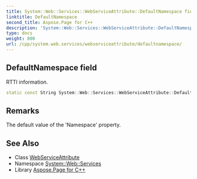 ```yaml
---
title: System::Web::Services::WebServiceAttribute::DefaultNamespace field
linktitle: DefaultNamespace
second_title: Aspose.Page for C++
description: 'System::Web::Services::WebServiceAttribute::DefaultNamespace field. RTTI information in C++.'
type: docs
weight: 800
url: /cpp/system.web.services/webserviceattribute/defaultnamespace/
---
```

## DefaultNamespace field


RTTI information.

```cpp
static const String System::Web::Services::WebServiceAttribute::DefaultNamespace
```

## Remarks


The default value of the 'Namespace' property. 
## See Also

* Class [WebServiceAttribute](../)
* Namespace [System::Web::Services](../../)
* Library [Aspose.Page for C++](../../../)
